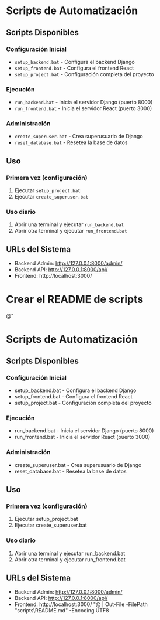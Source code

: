 # Scripts de Automatización

## Scripts Disponibles

### Configuración Inicial
- `setup_backend.bat` - Configura el backend Django
- `setup_frontend.bat` - Configura el frontend React
- `setup_project.bat` - Configuración completa del proyecto

### Ejecución
- `run_backend.bat` - Inicia el servidor Django (puerto 8000)
- `run_frontend.bat` - Inicia el servidor React (puerto 3000)

### Administración
- `create_superuser.bat` - Crea superusuario de Django
- `reset_database.bat` - Resetea la base de datos

## Uso

### Primera vez (configuración)
1. Ejecutar `setup_project.bat`
2. Ejecutar `create_superuser.bat`

### Uso diario
1. Abrir una terminal y ejecutar `run_backend.bat`
2. Abrir otra terminal y ejecutar `run_frontend.bat`

## URLs del Sistema
- Backend Admin: http://127.0.0.1:8000/admin/
- Backend API: http://127.0.0.1:8000/api/
- Frontend: http://localhost:3000/

# Crear el README de scripts
@"
# Scripts de Automatización

## Scripts Disponibles

### Configuración Inicial
- setup_backend.bat - Configura el backend Django
- setup_frontend.bat - Configura el frontend React
- setup_project.bat - Configuración completa del proyecto

### Ejecución
- run_backend.bat - Inicia el servidor Django (puerto 8000)
- run_frontend.bat - Inicia el servidor React (puerto 3000)

### Administración
- create_superuser.bat - Crea superusuario de Django
- reset_database.bat - Resetea la base de datos

## Uso

### Primera vez (configuración)
1. Ejecutar setup_project.bat
2. Ejecutar create_superuser.bat

### Uso diario
1. Abrir una terminal y ejecutar run_backend.bat
2. Abrir otra terminal y ejecutar run_frontend.bat

## URLs del Sistema
- Backend Admin: http://127.0.0.1:8000/admin/
- Backend API: http://127.0.0.1:8000/api/
- Frontend: http://localhost:3000/
"@ | Out-File -FilePath "scripts\README.md" -Encoding UTF8